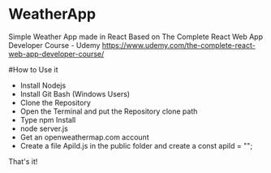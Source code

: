 # WeatherApp
Simple Weather App made in React Based on The Complete React Web App Developer Course - Udemy
https://www.udemy.com/the-complete-react-web-app-developer-course/

#How to Use it
- Install Nodejs
- Install Git Bash (Windows Users)
- Clone the Repository
- Open the Terminal and put the Repository clone path
- Type npm Install
- node server.js
- Get an openweathermap.com account
- Create a file ApiId.js in the public folder and create a const apiId =  "<PUT YOUR openweathermap API KEY>";

That's it!

